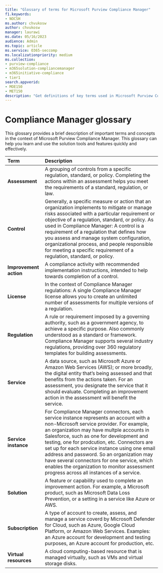 ```yaml
---
title: "Glossary of terms for Microsoft Purview Compliance Manager"
f1.keywords:
- NOCSH
ms.author: chvukosw
author: chvukosw
manager: laurawi
ms.date: 05/16/2023
audience: Admin
ms.topic: article
ms.service: O365-seccomp
ms.localizationpriority: medium
ms.collection:
- purview-compliance
- m365solution-compliancemanager
- m365initiative-compliance
- tier1
search.appverid:
- MOE150
- MET150
description: "Get definitions of key terms used in Microsoft Purview Compliance Manager."
---
```


# Compliance Manager glossary

This glossary provides a brief description of important terms and concepts in the context of Microsoft Purview Compliance Manager. This glossary can help you learn and use the solution tools and features quickly and effectively.

| Term | Description | 
| :------------- | :------------- | 
| **Assessment**| A grouping of controls from a specific regulation, standard, or policy. Completing the actions within an assessment helps you meet the requirements of a standard, regulation, or law. |
| **Control**| Generally, a specific measure or action that an organization implements to mitigate or manage risks associated with a particular requirement or objective of a regulation, standard, or policy. As used in Compliance Manager: A control is a requirement of a regulation that defines how you assess and manage system configuration, organizational process, and people responsible for meeting a specific requirement of a regulation, standard, or policy.  |
| **Improvement action**| A compliance activity with recommended implementation instructions, intended to help towards completion of a control.  |
| **License** | In the context of Compliance Manager regulations: A single Compliance Manager license allows you to create an unlimited number of assessments for multiple versions of a regulation.  |
| **Regulation**| A rule or requirement imposed by a governing authority, such as a government agency, to achieve a specific purpose. Also commonly understood as a standard or framework. Compliance Manager supports several industry regulations, providing over 360 regulatory templates for building assessments.  |
| **Service**| A data source, such as Microsoft Azure or Amazon Web Services (AWS); or more broadly, the digital entity that’s being assessed and that benefits from the actions taken. For an assessment, you designate the service that it should evaluate. Completing an improvement action in the assessment will benefit the service.  |
| **Service instance**| For Compliance Manager connectors, each service instance represents an account with a non-Microsoft service provider. For example, an organization may have multple accounts in Salesforce, such as one for development and testing, one for prodcution, etc. Connectors are set up for each service instance using one email address and password. So an organization may have several connectors for one service, which enables the organization to monitor assessment progress across all instances of a service.   |
| **Solution**| A feature or capability used to complete an improvement action. For example, a Microsoft product, such as Microsoft Data Loss Prevention, or a setting in a service like Azure or AWS.  |
| **Subscription**| A type of account to create, assess, and manage a service coverd by Microsoft Defender for Cloud, such as Azure, Google Cloud Platform, or Amazon Web Services. Examples: an Azure account for development and testing purposes, an Azure account for production, etc.  | 
| **Virtual resources**| A cloud computing-based resource that is managed virtually, such as VMs and virtual storage disks.  |